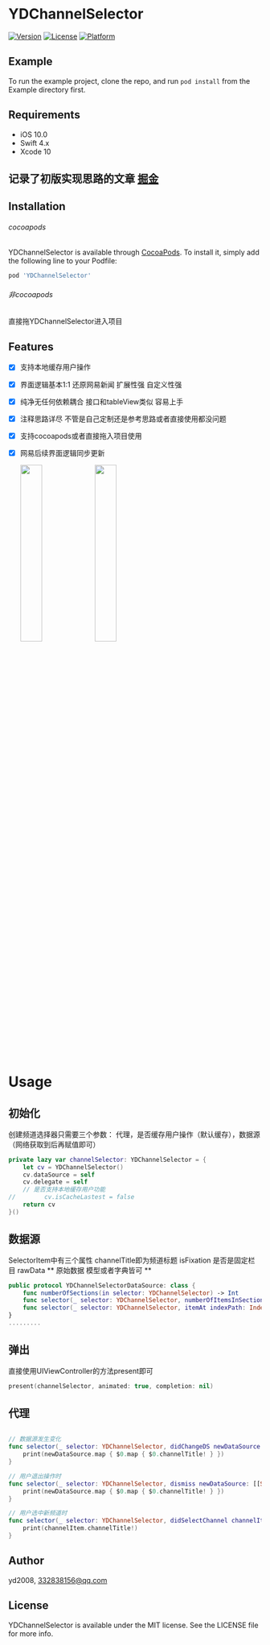# YDChannelSelector

[![Version](https://img.shields.io/cocoapods/v/YDChannelSelector.svg?style=flat)](https://cocoapods.org/pods/YDChannelSelector)
[![License](https://img.shields.io/cocoapods/l/YDChannelSelector.svg?style=flat)](https://cocoapods.org/pods/YDChannelSelector)
[![Platform](https://img.shields.io/cocoapods/p/YDChannelSelector.svg?style=flat)](https://cocoapods.org/pods/YDChannelSelector)

## Example

To run the example project, clone the repo, and run `pod install` from the Example directory first.

## Requirements
- iOS 10.0
- Swift 4.x
- Xcode 10

## 记录了初版实现思路的文章 [掘金](https://juejin.im/post/5bfb91dee51d4548657d0265)

## Installation

###### cocoapods
YDChannelSelector is available through [CocoaPods](https://cocoapods.org). To install
it, simply add the following line to your Podfile:

```ruby
pod 'YDChannelSelector'
```

###### 非cocoapods
直接拖YDChannelSelector进入项目

## Features
- [x] 支持本地缓存用户操作
- [x] 界面逻辑基本1:1 还原网易新闻 扩展性强 自定义性强
- [x] 纯净无任何依赖耦合 接口和tableView类似 容易上手
- [x] 注释思路详尽 不管是自己定制还是参考思路或者直接使用都没问题
- [x] 支持cocoapods或者直接拖入项目使用
- [x] 网易后续界面逻辑同步更新

    <div>
        <img src="https://github.com/yd2008/YDChannelSelector/blob/master/Assets/Screen_Shot1.png" width = "30%" div/>
        <img src="https://github.com/yd2008/YDChannelSelector/blob/master/Assets/Screen_Shot2.png" width = "30%" div/>
    </div>

# Usage

## 初始化 
创建频道选择器只需要三个参数： 代理，是否缓存用户操作（默认缓存），数据源（网络获取到后再赋值即可）
```swift
private lazy var channelSelector: YDChannelSelector = {
    let cv = YDChannelSelector()
    cv.dataSource = self
    cv.delegate = self
    // 是否支持本地缓存用户功能
//        cv.isCacheLastest = false
    return cv
}()
```

## 数据源
SelectorItem中有三个属性 channelTitle即为频道标题 isFixation 是否是固定栏目 rawData ** 原始数据 模型或者字典皆可 **
```swift
public protocol YDChannelSelectorDataSource: class {
    func numberOfSections(in selector: YDChannelSelector) -> Int
    func selector(_ selector: YDChannelSelector, numberOfItemsInSection section: Int) -> Int
    func selector(_ selector: YDChannelSelector, itemAt indexPath: IndexPath) -> SelectorItem
}
.........
```

## 弹出
直接使用UIViewController的方法present即可
```swift
present(channelSelector, animated: true, completion: nil)
```

## 代理
```swift

// 数据源发生变化
func selector(_ selector: YDChannelSelector, didChangeDS newDataSource: [[SelectorItem]]) {
    print(newDataSource.map { $0.map { $0.channelTitle! } })
}

// 用户退出操作时
func selector(_ selector: YDChannelSelector, dismiss newDataSource: [[SelectorItem]]) {
    print(newDataSource.map { $0.map { $0.channelTitle! } })
}

// 用户选中新频道时
func selector(_ selector: YDChannelSelector, didSelectChannel channelItem: SelectorItem) {
    print(channelItem.channelTitle!)
}

```


## Author

yd2008, 332838156@qq.com

## License

YDChannelSelector is available under the MIT license. See the LICENSE file for more info.
